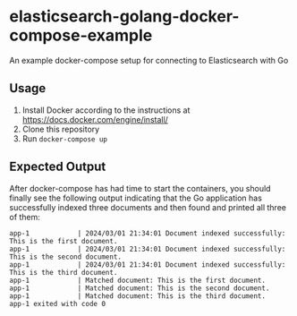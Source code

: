 # elasticsearch-golang-docker-compose-example
An example docker-compose setup for connecting to Elasticsearch with Go

## Usage

1. Install Docker according to the instructions at <https://docs.docker.com/engine/install/>
2. Clone this repository
3. Run `docker-compose up`

## Expected Output

After docker-compose has had time to start the containers, you should finally
see the following output indicating that the Go application has successfully
indexed three documents and then found and printed all three of them:

```
app-1            | 2024/03/01 21:34:01 Document indexed successfully: This is the first document.
app-1            | 2024/03/01 21:34:01 Document indexed successfully: This is the second document.
app-1            | 2024/03/01 21:34:01 Document indexed successfully: This is the third document.
app-1            | Matched document: This is the first document.
app-1            | Matched document: This is the second document.
app-1            | Matched document: This is the third document.
app-1 exited with code 0
```
